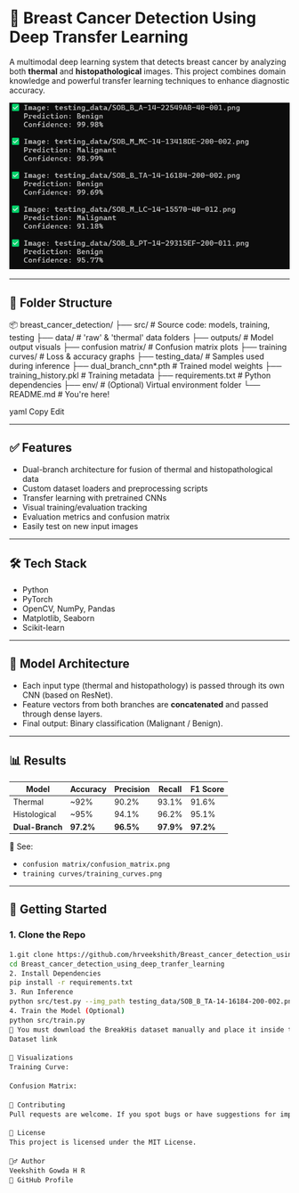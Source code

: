 # 🧠 Breast Cancer Detection Using Deep Transfer Learning

A multimodal deep learning system that detects breast cancer by analyzing both **thermal** and **histopathological** images. This project combines domain knowledge and powerful transfer learning techniques to enhance diagnostic accuracy.

![Dual Branch Model Output](outputs/output.png)

---

## 📁 Folder Structure

📦 breast_cancer_detection/
├── src/ # Source code: models, training, testing
├── data/ # 'raw' & 'thermal' data folders
├── outputs/ # Model output visuals
├── confusion matrix/ # Confusion matrix plots
├── training curves/ # Loss & accuracy graphs
├── testing_data/ # Samples used during inference
├── dual_branch_cnn*.pth # Trained model weights
├── training_history.pkl # Training metadata
├── requirements.txt # Python dependencies
├── env/ # (Optional) Virtual environment folder
└── README.md # You're here!

yaml
Copy
Edit

---

## ✅ Features

- Dual-branch architecture for fusion of thermal and histopathological data
- Custom dataset loaders and preprocessing scripts
- Transfer learning with pretrained CNNs
- Visual training/evaluation tracking
- Evaluation metrics and confusion matrix
- Easily test on new input images

---

## 🛠️ Tech Stack

- Python
- PyTorch
- OpenCV, NumPy, Pandas
- Matplotlib, Seaborn
- Scikit-learn

---

## 🧠 Model Architecture

- Each input type (thermal and histopathology) is passed through its own CNN (based on ResNet).
- Feature vectors from both branches are **concatenated** and passed through dense layers.
- Final output: Binary classification (Malignant / Benign).

---

## 📊 Results

| Model         | Accuracy | Precision | Recall | F1 Score |
|---------------|----------|-----------|--------|----------|
| Thermal       | ~92%     | 90.2%     | 93.1%  | 91.6%    |
| Histological  | ~95%     | 94.1%     | 96.2%  | 95.1%    |
| **Dual-Branch** | **97.2%** | **96.5%** | **97.9%** | **97.2%** |

📌 See:
- `confusion matrix/confusion_matrix.png`
- `training curves/training_curves.png`

---

## 🚀 Getting Started

### 1. Clone the Repo

```bash
1.git clone https://github.com/hrveekshith/Breast_cancer_detection_using_deep_tranfer_learning.git
cd Breast_cancer_detection_using_deep_tranfer_learning
2. Install Dependencies
pip install -r requirements.txt
3. Run Inference
python src/test.py --img_path testing_data/SOB_B_TA-14-16184-200-002.png
4. Train the Model (Optional)
python src/train.py
🔔 You must download the BreakHis dataset manually and place it inside the data/raw folder.
Dataset link

📌 Visualizations
Training Curve:

Confusion Matrix:

🤝 Contributing
Pull requests are welcome. If you spot bugs or have suggestions for improvements, feel free to open an issue.

📄 License
This project is licensed under the MIT License.

🙋‍♂️ Author
Veekshith Gowda H R
🔗 GitHub Profile

